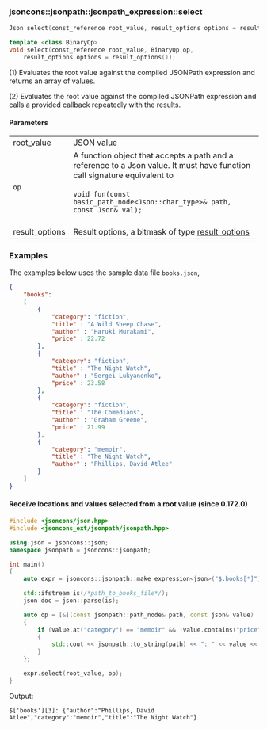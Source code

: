 ### jsoncons::jsonpath::jsonpath_expression::select

```cpp
Json select(const_reference root_value, result_options options = result_options()); (1) (since 0.172.0)
```

```cpp
template <class BinaryOp>
void select(const_reference root_value, BinaryOp op, 
    result_options options = result_options());                                     (2) (since 0.172.0)
```

(1) Evaluates the root value against the compiled JSONPath expression and returns an array of values.

(2) Evaluates the root value against the compiled JSONPath expression and calls a provided
callback repeatedly with the results.

#### Parameters

<table>
  <tr>
    <td>root_value</td>
    <td>JSON value</td> 
  </tr>
  <tr>
    <td><code>op</code></td>
    <td>A function object that accepts a path and a reference to a Json value. 
It must have function call signature equivalent to
<br/><br/><code>void fun(const basic_path_node&lt;Json::char_type&gt;& path, const Json& val);</code><br/><br/>
  </tr>
  <tr>
    <td>result_options</td>
    <td>Result options, a bitmask of type <a href="result_options.md">result_options</></td> 
  </tr>
</table>

### Examples

The examples below uses the sample data file `books.json`, 

```json
{
    "books":
    [
        {
            "category": "fiction",
            "title" : "A Wild Sheep Chase",
            "author" : "Haruki Murakami",
            "price" : 22.72
        },
        {
            "category": "fiction",
            "title" : "The Night Watch",
            "author" : "Sergei Lukyanenko",
            "price" : 23.58
        },
        {
            "category": "fiction",
            "title" : "The Comedians",
            "author" : "Graham Greene",
            "price" : 21.99
        },
        {
            "category": "memoir",
            "title" : "The Night Watch",
            "author" : "Phillips, David Atlee"
        }
    ]
}
```

#### Receive locations and values selected from a root value (since 0.172.0)

```cpp
#include <jsoncons/json.hpp>
#include <jsoncons_ext/jsonpath/jsonpath.hpp>

using json = jsoncons::json;
namespace jsonpath = jsoncons::jsonpath;

int main()
{
    auto expr = jsoncons::jsonpath::make_expression<json>("$.books[*]");

    std::ifstream is(/*path_to_books_file*/);
    json doc = json::parse(is);

    auto op = [&](const jsonpath::path_node& path, const json& value)
    {
        if (value.at("category") == "memoir" && !value.contains("price"))
        {
            std::cout << jsonpath::to_string(path) << ": " << value << "\n";
        }
    };

    expr.select(root_value, op);
}
```
Output:
```
$['books'][3]: {"author":"Phillips, David Atlee","category":"memoir","title":"The Night Watch"}
```

